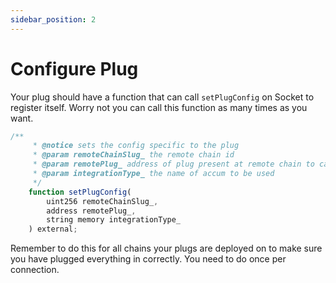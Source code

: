 ```yaml
---
sidebar_position: 2
---
```

# Configure Plug

Your plug should have a function that can call `setPlugConfig` on Socket to register itself. Worry not you can call this function as many times as you want.

```javascript
/**
     * @notice sets the config specific to the plug
     * @param remoteChainSlug_ the remote chain id
     * @param remotePlug_ address of plug present at remote chain to call inbound
     * @param integrationType_ the name of accum to be used
     */
    function setPlugConfig(
        uint256 remoteChainSlug_,
        address remotePlug_,
        string memory integrationType_
    ) external;
```

Remember to do this for all chains your plugs are deployed on to make sure you have plugged everything in correctly. You need to do once per connection.


